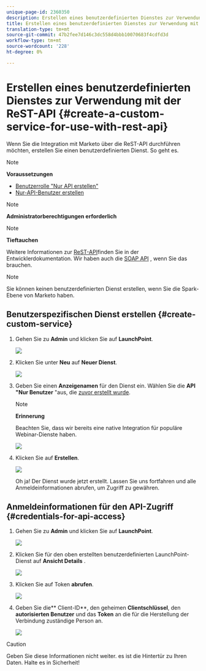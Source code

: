```yaml
---
unique-page-id: 2360350
description: Erstellen eines benutzerdefinierten Dienstes zur Verwendung mit der ReST-API - Marketing Docs - Produktdokumentation
title: Erstellen eines benutzerdefinierten Dienstes zur Verwendung mit der ReST-API
translation-type: tm+mt
source-git-commit: 47b2fee7d146c3dc558d4bbb10070683f4cdfd3d
workflow-type: tm+mt
source-wordcount: '228'
ht-degree: 0%

---
```



# Erstellen eines benutzerdefinierten Dienstes zur Verwendung mit der ReST-API {#create-a-custom-service-for-use-with-rest-api}

Wenn Sie die Integration mit Marketo über die ReST-API durchführen möchten, erstellen Sie einen benutzerdefinierten Dienst. So geht es.

>[!NOTE]
>
>**Voraussetzungen**
>
>* [Benutzerrolle &quot;Nur API erstellen&quot;](../../../product-docs/administration/users-and-roles/create-an-api-only-user-role.md)
>* [Nur-API-Benutzer erstellen](../../../product-docs/administration/users-and-roles/create-an-api-only-user.md)

>



>[!NOTE]
>
>**Administratorberechtigungen erforderlich**

>[!NOTE]
>
>**Tieftauchen**
>
>Weitere Informationen zur [ReST-API](http://developers.marketo.com/documentation/rest/)finden Sie in der Entwicklerdokumentation. Wir haben auch die [SOAP API](http://developers.marketo.com/documentation/soap/) , wenn Sie das brauchen.

>[!NOTE]
>
>Sie können keinen benutzerdefinierten Dienst erstellen, wenn Sie die Spark-Ebene von Marketo haben.

## Benutzerspezifischen Dienst erstellen {#create-custom-service}

1. Gehen Sie zu **Admin** und klicken Sie auf **LaunchPoint**.

   ![](assets/image2014-9-19-10-3a38-3a15.png)

1. Klicken Sie unter **Neu** auf **Neuer Dienst**.

   ![](assets/image2014-9-19-10-3a38-3a22.png)

1. Geben Sie einen **Anzeigenamen** für den Dienst ein. Wählen Sie die **API &quot;Nur Benutzer** &quot;aus, die [zuvor erstellt wurde](../../../product-docs/administration/users-and-roles/create-an-api-only-user.md).

   >[!NOTE]
   >
   >**Erinnerung**
   >
   >Beachten Sie, dass wir bereits eine native Integration für populäre Webinar-Dienste haben.

   ![](assets/image2014-9-19-10-3a38-3a32.png)

1. Klicken Sie auf **Erstellen**.

   ![](assets/image2014-9-19-10-3a39-3a28.png)

   Oh ja! Der Dienst wurde jetzt erstellt. Lassen Sie uns fortfahren und alle Anmeldeinformationen abrufen, um Zugriff zu gewähren.

## Anmeldeinformationen für den API-Zugriff {#credentials-for-api-access}

1. Gehen Sie zu **Admin** und klicken Sie auf **LaunchPoint**.

   ![](assets/image2014-9-19-10-3a42-3a11.png)

1. Klicken Sie für den oben erstellten benutzerdefinierten LaunchPoint-Dienst auf **Ansicht Details** .

   ![](assets/image2014-9-19-10-3a42-3a16.png)

1. Klicken Sie auf Token **abrufen**.

   ![](assets/image2014-9-19-10-3a42-3a24.png)

1. Geben Sie die** Client-ID**, den geheimen **Clientschlüssel**, den **autorisierten Benutzer** und das **Token** an die für die Herstellung der Verbindung zuständige Person an.

   ![](assets/image2014-9-19-10-3a42-3a38.png)

>[!CAUTION]
>
>Geben Sie diese Informationen nicht weiter. es ist die Hintertür zu Ihren Daten. Halte es in Sicherheit!

